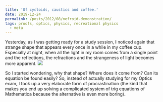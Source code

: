 ```yaml
---
title: 'Of cycloids, caustics and coffee.'
date: 2019-12-24
permalink: /posts/2012/08/nefroid-demonstration/
tags: proofs, optics, physics, recreational physics
  - meta
---
```


Yesterday, as I was getting ready for a study session, I noticed again that strange shape that appears every once in a while in my coffee cup. Especially at night, when all the light in my room comes from a single point and the reflections, the refractions and the strangeness of light becomes more apparent.
![](data:image/jpg;https://i.imgur.com/RfJ1buc.jpg)

So I started wondering, why that shape? Where does it come from? Can its equation be found easily? So, instead of actually studying for my Optics exam, I took up a very elaborate form of procrastination (the kind that makes you end up solving a complicated system of trig equations of Mathematica because the alternative is even more boring).

